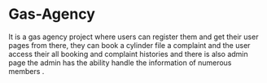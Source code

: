 # Gas-Agency
It is a gas agency project where users can register them and get their user pages from there, they can book a cylinder file a complaint and the user access their all booking and complaint histories and there is also admin page the admin has the ability handle the information of numerous members .
